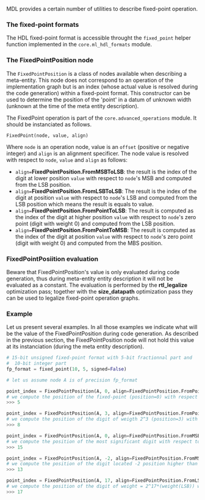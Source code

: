 MDL provides a certain number of utilities to describe fixed-point operation.

### The fixed-point formats

The HDL fixed-point format is accessible throught the `fixed_point` helper function implemented in the `core.ml_hdl_formats` module.

### The FixedPointPosition node
The `FixedPointPosition` is a class of nodes available when describing a meta-entity. This node does not correspond to an operation of the implementation graph but is an index (whose actual value is resolved during the code generation) within a fixed-point format.
This constructor can be used to determine the position of the 'point' in a datum of unknown width (unknown at the time of the meta entity description).

The FixedPoint operation is part of the `core.advanced_operations` module. It should be instanciated as follows.
```
FixedPoint(node, value, align)
```
Where `node` is an operation node, value is an `offset` (positive or negative integer) and `align` is an alignment specificer.
The node value is resolved with respect to `node`, `value` and `align` as follows:
- `align=`**FixedPointPosition.FromMSBToLSB**: the result is the index of the digit at lower position `value` with respect to `node`'s MSB  and computed from the LSB position.
- `align=`**FixedPointPosition.FromLSBToLSB**: The result is the index of the digit at position `value` with respect to `node`'s  LSB and computed from the LSB position which means the result is equals to value.
- `align=`**FixedPointPosition.FromPointToLSB**: The result is computed as the index of the digit at higher position `value` with respect to `node`'s zero point (digit with weight 0) and computed from the LSB position.
- `align=`**FixedPointPosition.FromPointToMSB**: The result is computed as the index of the digit at position `value` with respect to `node`'s zero point (digit with weight 0) and computed from the MBS position.

### FixedPointPosiition evaluation

Beware that FixedPointPosition's value is only evaluated during code generation, thus during meta-entity entity description it will not be evaluated as a constant.
The evaluation is performed by the **rtl_legalize** optimization pass; together with the **size_datapath** optimization pass they can be used to legalize fixed-point operation graphs.

### Example 

Let us present several examples. In all those examples we indicate what will be the value of the FixedPointPosition during code generation. As described in the previous section, the FixedPointPosition node will not hold this value at its instanciation (during the meta entity description).

```python
# 15-bit unsigned fixed-point format with 5-bit fractionnal part and 
#  10-bit integer part
fp_format = fixed_point(10, 5, signed=False)

# let us assume node A is of precision fp_format

point_index = FixedPointPosition(A, 0, align=FixedPointPosition.FromPointToLSB)
# we compute the position of the fixed-point (position=0) with respect to the datum LSB position
>>> 5

point_index = FixedPointPosition(A, 3, align=FixedPointPosition.FromPointToLSB)
# we compute the position of the digit of weigth 2^3 (position=3) with respect to the datum LSB position
>>> 8

point_index = FixedPointPosition(A, 0, align=FixedPointPosition.FromMSBToLSB)
# we compute the position of the most significant digit with respect to the datum LSB position
>>> 15

point_index = FixedPointPosition(A, -2, align=FixedPointPosition.FromMSBToLSB)
# we compute the position of the digit located -2 position higher than the most significant digit with respect to the datum LSB position
>>> 13

point_index = FixedPointPosition(A, 17, align=FixedPointPosition.FromLSBToLSB)
# we compute the position of the digit of weight = 2^17*(weight(LSB)) with respect to the datum LSB position
>>> 17
```
